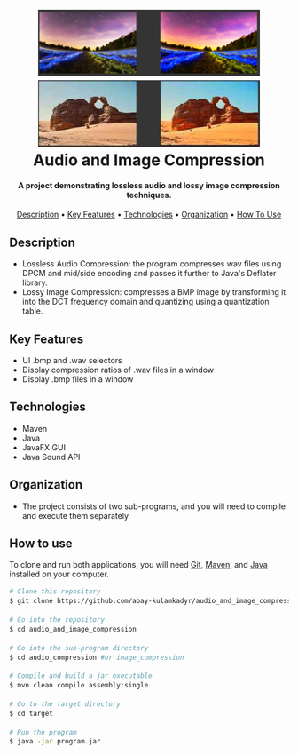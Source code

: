 <h1 align="center">
  <br>
  <img src="/resources/landscape.png" alt="Audio and Image Compression" width="400" hieght="300">
  <img src="/resources/canyon.jpg" alt="Audio and Image Compression" width="400" >
  <br>
  Audio and Image Compression
  <br>
</h1>

<h4 align="center">A project demonstrating lossless audio and lossy image compression techniques.</h4>

<p align="center">
  <a href="#description">Description</a> •
  <a href="#key-features">Key Features</a> •
  <a href="#technologies">Technologies</a> •
  <a href="#organization">Organization</a> •
  <a href="#how-to-use">How To Use</a> 
</p>


## Description

* Lossless Audio Compression: the program compresses wav files using DPCM and mid/side encoding and passes it further to Java's Deflater library.
* Lossy Image Compression: compresses a BMP image by transforming it into the DCT frequency domain and quantizing using a quantization table.

## Key Features

* UI .bmp and .wav selectors
* Display compression ratios of .wav files in a window 
* Display .bmp files in a window
 
## Technologies

* Maven
* Java
* JavaFX GUI
* Java Sound API

## Organization

* The project consists of two sub-programs, and you will need to compile and execute them separately

## How to use

To clone and run both applications, you will need [Git](https://git-scm.com), [Maven](https://maven.apache.org/install.html), and [Java](https://www.java.com/en/download) installed on your computer.

```bash
# Clone this repository
$ git clone https://github.com/abay-kulamkadyr/audio_and_image_compression.git

# Go into the repository
$ cd audio_and_image_compression

# Go into the sub-program directory
$ cd audio_compression #or image_compression

# Compile and build a jar executable
$ mvn clean compile assembly:single

# Go to the target directory
$ cd target

# Run the program
$ java -jar program.jar

```
